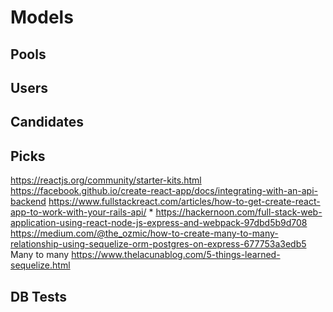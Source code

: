 
# Models

## Pools
## Users
## Candidates
## Picks


https://reactjs.org/community/starter-kits.html
https://facebook.github.io/create-react-app/docs/integrating-with-an-api-backend
https://www.fullstackreact.com/articles/how-to-get-create-react-app-to-work-with-your-rails-api/
*
https://hackernoon.com/full-stack-web-application-using-react-node-js-express-and-webpack-97dbd5b9d708
https://medium.com/@the_ozmic/how-to-create-many-to-many-relationship-using-sequelize-orm-postgres-on-express-677753a3edb5
Many to many
https://www.thelacunablog.com/5-things-learned-sequelize.html


## DB Tests
